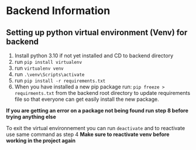 # Backend Information

## Setting up python virtual environment (Venv) for backend
1. Install python 3.10 if not yet installed and CD to backend directory
2. run `pip install virtualenv`
3. run `virtualenv venv`
4. run `.\venv\Scripts\activate`
5. run `pip install -r requirements.txt`
6. When you have installed a new pip package run: `pip freeze > requirments.txt` from the backend root directory to update requirements file so that everyone can get easily install the new package.

**If you are getting an error on a package not being found run step 8 before trying anything else**

To exit the virtual environnement you can run `deactivate` and to reactivate use same command as step 4
**Make sure to reactivate venv before working in the project again**
